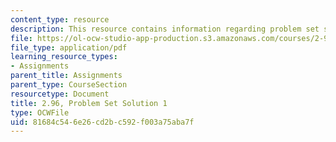 ```yaml
---
content_type: resource
description: This resource contains information regarding problem set solution 1.
file: https://ol-ocw-studio-app-production.s3.amazonaws.com/courses/2-96-management-in-engineering-fall-2012/81684c546e26cd2bc592f003a75aba7f_MIT2_96F12_psets01.pdf
file_type: application/pdf
learning_resource_types:
- Assignments
parent_title: Assignments
parent_type: CourseSection
resourcetype: Document
title: 2.96, Problem Set Solution 1
type: OCWFile
uid: 81684c54-6e26-cd2b-c592-f003a75aba7f
---
```

